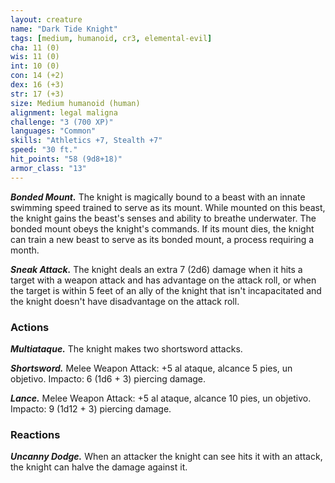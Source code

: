 ```yaml
---
layout: creature
name: "Dark Tide Knight"
tags: [medium, humanoid, cr3, elemental-evil]
cha: 11 (0)
wis: 11 (0)
int: 10 (0)
con: 14 (+2)
dex: 16 (+3)
str: 17 (+3)
size: Medium humanoid (human)
alignment: legal maligna
challenge: "3 (700 XP)"
languages: "Common"
skills: "Athletics +7, Stealth +7"
speed: "30 ft."
hit_points: "58 (9d8+18)"
armor_class: "13"
---
```


***Bonded Mount.*** The knight is magically bound to a beast with an innate swimming speed trained to serve as its mount. While mounted on this beast, the knight gains the beast's senses and ability to breathe underwater. The bonded mount obeys the knight's commands. If its mount dies, the knight can train a new beast to serve as its bonded mount, a process requiring a month.

***Sneak Attack.*** The knight deals an extra 7 (2d6) damage when it hits a target with a weapon attack and has advantage on the attack roll, or when the target is within 5 feet of an ally of the knight that isn't incapacitated and the knight doesn't have disadvantage on the attack roll.

### Actions

***Multiataque.*** The knight makes two shortsword attacks.

***Shortsword.*** Melee Weapon Attack: +5 al ataque, alcance 5 pies, un objetivo. Impacto: 6 (1d6 + 3) piercing damage.

***Lance.*** Melee Weapon Attack: +5 al ataque, alcance 10 pies, un objetivo. Impacto: 9 (1d12 + 3) piercing damage.

### Reactions

***Uncanny Dodge.*** When an attacker the knight can see hits it with an attack, the knight can halve the damage against it.